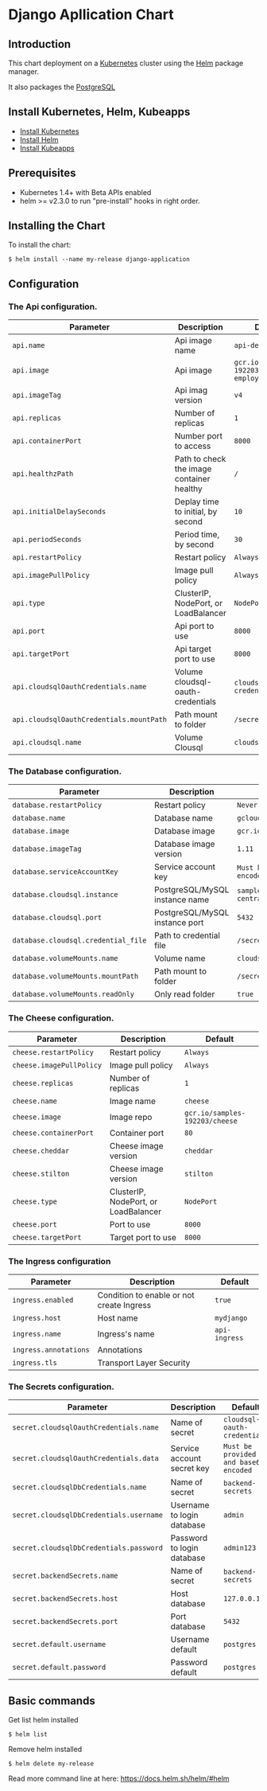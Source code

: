 # Django Apllication Chart

## Introduction

This chart deployment on a [Kubernetes](http://kubernetes.io) cluster using the [Helm](https://helm.sh) package manager.

It also packages the [PostgreSQL](https://github.com/kubernetes/charts/tree/master/stable/postgresql)

## Install Kubernetes, Helm, Kubeapps

- [Install Kubernetes](https://kubernetes.io/docs/tasks/tools/install-kubectl/)
- [Install Helm](https://docs.helm.sh/using_helm/#installing-helm)
- [Install Kubeapps](https://github.com/kubeapps/kubeapps/blob/master/docs/getting-started.md#installation-of-the-kubeapps-installer)

## Prerequisites

- Kubernetes 1.4+ with Beta APIs enabled
- helm >= v2.3.0 to run "pre-install" hooks in right order.

## Installing the Chart

To install the chart:

```
$ helm install --name my-release django-application
```

## Configuration

### The Api configuration.

| Parameter                                   | Description                                                        | Default                                           |
| ------------------------------------------- | ------------------------------------------------------------------ | ------------------------------------------------- |
| `api.name`                                  | Api image name                                                     | `api-deployment`                                  |
| `api.image`                                 | Api image                                                          | `gcr.io/samples-192203/sample-employees`          |
| `api.imageTag`                              | Api imag version                                                   | `v4`                                              |
| `api.replicas`                              | Number of replicas                                                 | `1`                                               |
| `api.containerPort`                         | Number port to access                                              | `8000`                                            |
| `api.healthzPath`                           | Path to check the image container healthy                          | `/`                                               |
| `api.initialDelaySeconds`                   | Deplay time to initial, by second                                  | `10`                                              |
| `api.periodSeconds`                         | Period time, by second                                             | `30`                                              |
| `api.restartPolicy`                         | Restart policy                                                     | `Always`                                          |
| `api.imagePullPolicy`                       | Image pull policy                                                  | `Always`                                          |
| `api.type`                                  | ClusterIP, NodePort, or LoadBalancer                               | `NodePort`                                        |
| `api.port`                                  | Api port to use                                                    | `8000`                                            |
| `api.targetPort`                            | Api target port to use                                             | `8000`                                            |
| `api.cloudsqlOauthCredentials.name`         | Volume cloudsql-oauth-credentials                                  | `cloudsql-oauth-credentials`                      |
| `api.cloudsqlOauthCredentials.mountPath`    | Path mount to folder                                               | `/secrets/cloudsql`                               |
| `api.cloudsql.name`                         | Volume Clousql                                                     | `cloudsql`                                        |

### The Database configuration.

| Parameter                                   | Description                                                        | Default                                           |
| ------------------------------------------- | ------------------------------------------------------------------ | ------------------------------------------------- |
| `database.restartPolicy`                    | Restart policy                                                     | `Never`                                           |
| `database.name`                             | Database name                                                      | `gcloud-sqlproxy`                                 |
| `database.image`                            | Database image                                                     | `gcr.io/cloudsql-docker/gce-proxy`                |
| `database.imageTag`                         | Database image version                                             | `1.11`                                            |
| `database.serviceAccountKey`                | Service account key                                                | `Must be provided and base64 encoded`             |
| `database.cloudsql.instance`                | PostgreSQL/MySQL instance name                                     | `samples-192203:us-central1:samples-employees`    |
| `database.cloudsql.port`                    | PostgreSQL/MySQL instance port                                     | `5432`                                            |
| `database.cloudsql.credential_file`         | Path to credential file                                            | `/secrets/cloudsql/credentials.json`              |
| `database.volumeMounts.name`                | Volume name                                                        | `cloudsql-oauth-credentials`                      |
| `database.volumeMounts.mountPath`           | Path mount to folder                                               | `/secrets/cloudsql`                               |
| `database.volumeMounts.readOnly`            | Only read folder                                                   | `true`                                            |

### The Cheese configuration.

| Parameter                                   | Description                                                        | Default                                           |
| ------------------------------------------- | ------------------------------------------------------------------ | ------------------------------------------------- |
| `cheese.restartPolicy`                      | Restart policy                                                     | `Always`                                          |
| `cheese.imagePullPolicy`                    | Image pull policy                                                  | `Always`                                          |
| `cheese.replicas`                           | Number of replicas                                                 | `1`                                               |
| `cheese.name`                               | Image name                                                         | `cheese`                                          |
| `cheese.image`                              | Image repo                                                         | `gcr.io/samples-192203/cheese`                    |
| `cheese.containerPort`                      | Container port                                                     | `80`                                              |
| `cheese.cheddar`                            | Cheese image version                                               | `cheddar`                                         |
| `cheese.stilton`                            | Cheese image version                                               | `stilton`                                         |
| `cheese.type`                               | ClusterIP, NodePort, or LoadBalancer                               | `NodePort`                                        |
| `cheese.port`                               | Port to use                                                        | `8000`                                            |
| `cheese.targetPort`                         | Target port to use                                                 | `8000`                                            |

### The Ingress configuration

| Parameter                                   | Description                                   | Default                               |
| ------------------------------------------- | --------------------------------------------- | ------------------------------------- |
| `ingress.enabled`                           | Condition to enable or not create Ingress     | `true`                                |
| `ingress.host`                              | Host name                                     | `mydjango`                            |
| `ingress.name`                              | Ingress's name                                | `api-ingress`                         |
| `ingress.annotations`                       | Annotations                                   |                                       |
| `ingress.tls`                               | Transport Layer Security                      |                                       |

### The Secrets configuration.

| Parameter                                       | Description                       | Default                                         |
| ----------------------------------------------- | --------------------------------- | ----------------------------------------------- |
| `secret.cloudsqlOauthCredentials.name`          | Name of secret                    | `cloudsql-oauth-credentials`                    |
| `secret.cloudsqlOauthCredentials.data`          | Service account secret key        | `Must be provided and base64 encoded`           |
| `secret.cloudsqlDbCredentials.name`             | Name of secret                    | `backend-secrets`                               |
| `secret.cloudsqlDbCredentials.username`         | Username to login database        | `admin`                                         |
| `secret.cloudsqlDbCredentials.password`         | Password to login database        | `admin123`                                      |
| `secret.backendSecrets.name`                    | Name of secret                    | `backend-secrets`                               |
| `secret.backendSecrets.host`                    | Host database                     | `127.0.0.1`                                     |
| `secret.backendSecrets.port`                    | Port database                     | `5432`                                          |
| `secret.default.username`                       | Username default                  | `postgres`                                      |
| `secret.default.password`                       | Password default                  | `postgres`                                      |

## Basic commands
Get list helm installed
```
$ helm list
```

Remove helm installed
```
$ helm delete my-release
```

Read more command line at here: https://docs.helm.sh/helm/#helm
